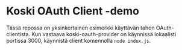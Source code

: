 # Koski OAuth Client -demo

Tässä repossa on yksinkertainen esimerkki käyttävän tahon OAuth-clientista. Kun vastaava koski-oauth-provider on 
käynnissä lokaalisti portissa 3000, käynnistä client komennolla `node index.js`.  

